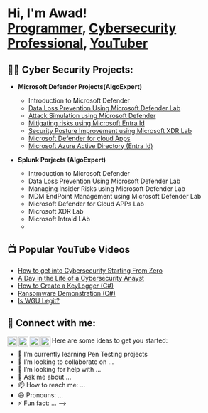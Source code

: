 <h1>Hi, I'm Awad! <br/><a href="https://github.com/joshmadakor1">Programmer</a>, <a href="https://www.linkedin.com/in/joshmadakor/">Cybersecurity Professional</a>, <a href="https://www.youtube.com/c/joshmadakor">YouTuber</a></h1>

<h2>👨‍💻 Cyber Security Projects:</h2>

- <b> Microsoft Defender Projects(AlgoExpert)</b>
  - Introduction to Microsoft Defender
  - [Data Loss Prevention Using Microsoft Defender Lab](https://github.com/AwadShaikh/Microsoft-Defender-Labs)
  - [Attack Simulation using Microsoft Defender](https://github.com/AwadShaikh/Attack-Simulation-)
  - [Mitigating risks using Microsoft Entra Id](https://github.com/AwadShaikh/Microsoft-Entra-Id-Lab)
  - [Security Posture Improvement using Microsoft XDR Lab](https://github.com/AwadShaikh/Security-Posture-Improvement-Lab)
  - [Microsoft Defender for cloud Apps](https://github.com/AwadShaikh/Defender-for-cloud-lab) 
  - [Microsoft Azure Active Directory (Entra Id)](https://github.com/AwadShaikh/Defender-for-cloud-lab) 

- <b> Splunk Porjects (AlgoExpert)</b>
  - Introduction to Microsoft Defender
  - Data Loss Prevention Using Microsoft Defender Lab
  - Managing Insider Risks using Microsoft Defender Lab
  - MDM EndPoint Management using Microsoft Defender Lab
  - Microsoft Defender for Cloud APPs Lab
  - Microsoft XDR Lab
  - Microsoft IntraId LAb 
  -   
<h2>📺 Popular YouTube Videos</h2>

- [How to get into Cybersecurity Starting From Zero](https://www.youtube.com/watch?v=a83ASGn_V_s)
- [A Day in the Life of a Cybersecurity Anayst](https://www.youtube.com/watch?v=uHy3oM7NnoU)
- [How to Create a KeyLogger (C#)](https://www.youtube.com/watch?v=N-L9hklSlNk)
- [Ransomware Demonstration (C#)](https://www.youtube.com/watch?v=OfvdQeh79s0)
- [Is WGU Legit?](https://www.youtube.com/watch?v=E2MwRWxDBkA)

<h2> 🤳 Connect with me:</h2>

[<img align="left" alt="JoshMadakor | YouTube" width="22px" src="https://cdn.jsdelivr.net/npm/simple-icons@v3/icons/youtube.svg" />][youtube]
[<img align="left" alt="JoshMadakor | Twitter" width="22px" src="https://cdn.jsdelivr.net/npm/simple-icons@v3/icons/twitter.svg" />][twitter]
[<img align="left" alt="JoshMadakor | LinkedIn" width="22px" src="https://cdn.jsdelivr.net/npm/simple-icons@v3/icons/linkedin.svg" />][linkedin]
[<img align="left" alt="JoshMadakor | Instagram" width="22px" src="https://cdn.jsdelivr.net/npm/simple-icons@v3/icons/instagram.svg" />][instagram]

[twitter]: https://twitter.com/joshmadakor
[youtube]: https://www.youtube.com/c/joshmadakor
[instagram]: https://www.instagram.com/joshmadakor/
[linkedin]: https://linkedin.com/in/joshmadakor

Here are some ideas to get you started:
- 🌱 I’m currently learning Pen Testing projects
- 👯 I’m looking to collaborate on ...
- 🤔 I’m looking for help with ...
- 💬 Ask me about ...
- 📫 How to reach me: ...
- 😄 Pronouns: ...
- ⚡ Fun fact: ...
-->
